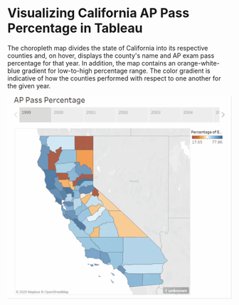 # Visualizing California AP Pass Percentage in Tableau 

The choropleth map divides the state of California into its respective counties and, on hover, displays the county's name and AP exam pass percentage for that year. In addition, the map contains an orange-white-blue gradient for low-to-high percentage range. The color gradient is indicative of how the counties performed with respect to one another for the given year.

![story](../california_ap/story.gif)
